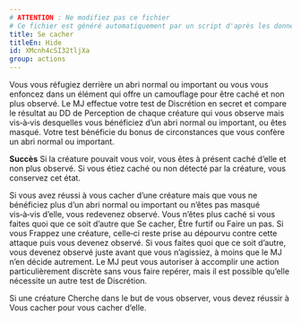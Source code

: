 ```yaml
---
# ATTENTION : Ne modifiez pas ce fichier
# Ce fichier est généré automatiquement par un script d'après les données du module Foundry VTT officiel et de sa traduction
title: Se cacher
titleEn: Hide
id: XMcnh4cSI32tljXa
group: actions
---
```

<p><span>Vous vous réfugiez derrière un abri normal ou important ou vous vous enfoncez dans un élément qui offre un camouflage pour être caché et non plus observé. Le MJ effectue votre test de Discrétion en secret et compare le résultat au DD de Perception de chaque créature qui vous observe mais vis‑à‑vis desquelles vous bénéficiez d’un abri normal ou important, ou êtes masqué. Votre test bénéficie du bonus de circonstances que vous confère un abri normal ou important.<br></span></p><p><span><strong>Succès</strong> Si la créature pouvait vous voir, vous êtes à présent caché d’elle et non plus observé. Si vous étiez caché ou non détecté par la créature, vous conservez cet état.<br></span></p><p><span>Si vous avez réussi à vous cacher d’une créature mais que vous ne bénéficiez plus d’un abri normal ou important ou n’êtes pas masqué vis‑à‑vis d’elle, vous redevenez observé. Vous n’êtes plus caché si vous faites quoi que ce soit d’autre que Se cacher, Être furtif ou Faire un pas. Si vous Frappez une créature, celle‑ci reste prise au dépourvu contre cette attaque puis vous devenez observé. Si vous faites quoi que ce soit d’autre, vous devenez observé juste avant que vous n’agissiez, à moins que le MJ n’en décide autrement. Le MJ peut vous autoriser à accomplir une action particulièrement discrète sans vous faire repérer, mais il est possible qu’elle nécessite un autre test de Discrétion.<br></span></p><p><span>Si une créature Cherche dans le but de vous observer, vous devez réussir à Vous cacher pour vous cacher d’elle.</span></p>
